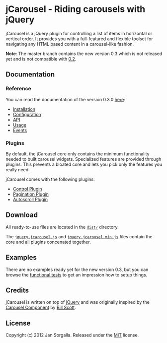 jCarousel - Riding carousels with jQuery
========================================

jCarousel is a jQuery plugin for controlling a list of items in horizontal or
vertical order. It provides you with a full-featured and flexible toolset for
navigating any HTML based content in a carousel-like fashion.

**Note**: The master branch contains the new version 0.3 which is not released
          yet and is not compatible with [0.2](https://github.com/jsor/jcarousel/tree/0.2).

Documentation
-------------

### Reference

You can read the documentation of the version 0.3.0 [here](http://sorgalla.com/jcarousel/docs/):

  * [Installation](http://sorgalla.com/jcarousel/docs/reference/installation.html)
  * [Configuration](http://sorgalla.com/jcarousel/docs/reference/configuration.html)
  * [API](http://sorgalla.com/jcarousel/docs/reference/api.html)
  * [Usage](http://sorgalla.com/jcarousel/docs/reference/usage.html)
  * [Events](http://sorgalla.com/jcarousel/docs/reference/events.html)

### Plugins

By default, the jCarousel core only contains the minimum functionality needed
to built carousel widgets. Specialized features are provided through plugins.
This prevents a bloated core and lets you pick only the features you really need.

jCarousel comes with the following plugins:

  * [Control Plugin](http://sorgalla.com/jcarousel/docs/plugins/control/)
  * [Pagination Plugin](http://sorgalla.com/jcarousel/docs/plugins/pagination/)
  * [Autoscroll Plugin](http://sorgalla.com/jcarousel/docs/plugins/autoscroll/)

Download
--------

All ready-to-use files are located in the 
[`dist/`](https://github.com/jsor/jcarousel/tree/master/dist) directory.

The [`jquery.jcarousel.js`](https://raw.github.com/jsor/jcarousel/master/dist/jquery.jcarousel.js)
and [`jquery.jcarousel.min.js`](https://raw.github.com/jsor/jcarousel/master/dist/jquery.jcarousel.min.js)
files contain the core and all plugins concenated together.

Examples
--------

There are no examples ready yet for the new version 0.3, but you can browse the
[functional tests](https://github.com/jsor/jcarousel/tree/master/test/functional)
to get an impression how to setup things.

Credits
-------

jCarousel is written on top of [jQuery](http://jquery.com) and was originally
inspired by the [Carousel Component](http://billwscott.com/carousel/) by
[Bill Scott](http://looksgoodworkswell.com).

License
-------

Copyright (c) 2012 Jan Sorgalla.
Released under the [MIT](https://github.com/jsor/jcarousel/blob/master/LICENSE-MIT) license.
